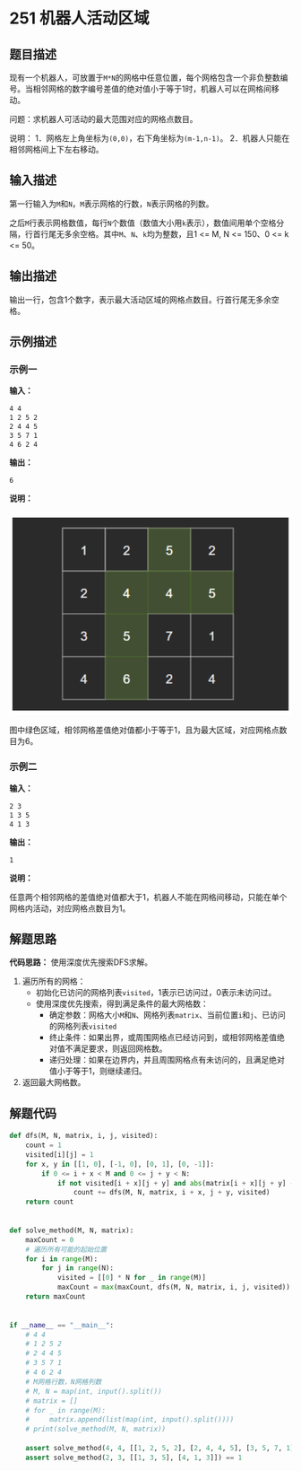 # 251 机器人活动区域

## 题目描述

现有一个机器人，可放置于`M*N`的网格中任意位置，每个网格包含一个非负整数编号。当相邻网格的数字编号差值的绝对值小于等于1时，机器人可以在网格间移动。

问题：求机器人可活动的最大范围对应的网格点数目。

说明：
1．网格左上角坐标为`(0,0)`，右下角坐标为`(m-1,n-1)`。
2．机器人只能在相邻网格间上下左右移动。

## 输入描述

第一行输入为`M`和`N`，`M`表示网格的行数，`N`表示网格的列数。

之后`M`行表示网格数值，每行`N`个数值（数值大小用`k`表示），数值间用单个空格分隔，行首行尾无多余空格。其中`M`、`N`、`k`均为整数，且1 <= M, N <= 150、0 <= k <= 50。

## 输出描述

输出一行，包含1个数字，表示最大活动区域的网格点数目。行首行尾无多余空格。

## 示例描述

### 示例一

**输入：**
```text
4 4
1 2 5 2
2 4 4 5
3 5 7 1
4 6 2 4
```

**输出：**
```text
6
```

**说明：**

![251-001-sample-analysis](./images/251-001-sample-analysis.png)

图中绿色区域，相邻网格差值绝对值都小于等于1，且为最大区域，对应网格点数目为6。

### 示例二

**输入：**
```text
2 3
1 3 5
4 1 3
```

**输出：**
```text
1
```

**说明：**

任意两个相邻网格的差值绝对值都大于1，机器人不能在网格间移动，只能在单个网格内活动，对应网格点数目为1。

## 解题思路

**代码思路：** 使用深度优先搜索DFS求解。
1. 遍历所有的网格：
    - 初始化已访问的网格列表`visited`，1表示已访问过，0表示未访问过。
    - 使用深度优先搜索，得到满足条件的最大网格数：
        - 确定参数：网格大小`M`和`N`、网格列表`matrix`、当前位置`i`和`j`、已访问的网格列表`visited`
        - 终止条件：如果出界，或周围网格点已经访问到，或相邻网格差值绝对值不满足要求，则返回网格数。
        - 递归处理：如果在边界内，并且周围网格点有未访问的，且满足绝对值小于等于1，则继续递归。
2. 返回最大网格数。    

## 解题代码
```python
def dfs(M, N, matrix, i, j, visited):
    count = 1
    visited[i][j] = 1
    for x, y in [[1, 0], [-1, 0], [0, 1], [0, -1]]:
        if 0 <= i + x < M and 0 <= j + y < N:
            if not visited[i + x][j + y] and abs(matrix[i + x][j + y] - matrix[i][j]) <= 1:
                count += dfs(M, N, matrix, i + x, j + y, visited)
    return count


def solve_method(M, N, matrix):
    maxCount = 0
    # 遍历所有可能的起始位置
    for i in range(M):
        for j in range(N):
            visited = [[0] * N for _ in range(M)]
            maxCount = max(maxCount, dfs(M, N, matrix, i, j, visited))
    return maxCount


if __name__ == "__main__":
    # 4 4
    # 1 2 5 2
    # 2 4 4 5
    # 3 5 7 1
    # 4 6 2 4
    # M网格行数，N网格列数
    # M, N = map(int, input().split())
    # matrix = []
    # for _ in range(M):
    #     matrix.append(list(map(int, input().split())))
    # print(solve_method(M, N, matrix))

    assert solve_method(4, 4, [[1, 2, 5, 2], [2, 4, 4, 5], [3, 5, 7, 1], [4, 6, 2, 4]]) == 6
    assert solve_method(2, 3, [[1, 3, 5], [4, 1, 3]]) == 1
```
